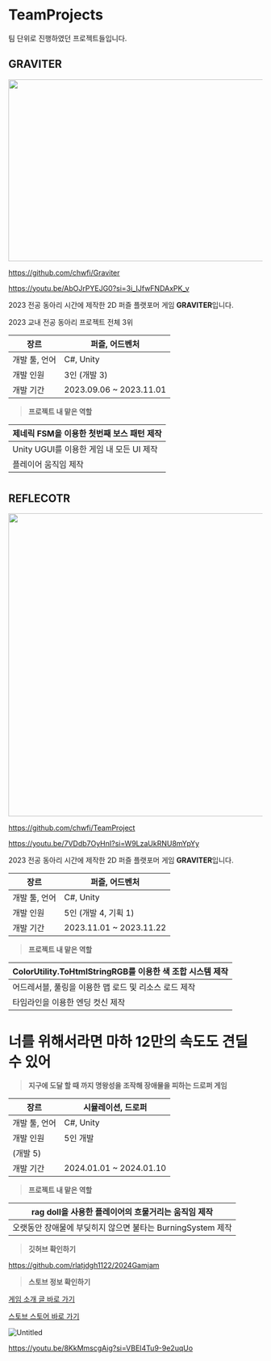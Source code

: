 # TeamProjects

팀 단위로 진행하였던 프로젝트들입니다.



## GRAVITER

<img src="https://github.com/mingyo0125/TeamProjects/assets/98925706/fb3ee05b-2d9e-4883-be81-a74af8f8371f" width="720" height="360"/>

https://github.com/chwfi/Graviter

https://youtu.be/AbOJrPYEJG0?si=3i_IJfwFNDAxPK_v

2023 전공 동아리 시간에 제작한 2D 퍼즐 플랫포머 게임 **GRAVITER**입니다.

2023 교내 전공 동아리 프로젝트 전체 3위


| 장르 | 퍼즐, 어드벤처 |
| --- | --- |
| 개발 툴, 언어 | C#, Unity |
| 개발 인원 | 3인 (개발 3) |
| 개발 기간 | 2023.09.06 ~ 2023.11.01 |


> **프로젝트 내 맡은 역할**
> 

| 제네릭 FSM을 이용한 첫번째 보스 패턴 제작 |
| --- |
| Unity UGUI를 이용한 게임 내 모든 UI 제작 |
| 플레이어 움직임 제작 |


#


## REFLECOTR

<img src="https://github.com/mingyo0125/TeamProjects/assets/98925706/bfd25969-2650-4552-9442-557888b589cb" width="1280" height="600"/>

https://github.com/chwfi/TeamProject

https://youtu.be/7VDdb7OyHnI?si=W9LzaUkRNU8mYpYy

2023 전공 동아리 시간에 제작한 2D 퍼즐 플랫포머 게임 **GRAVITER**입니다.


| 장르 | 퍼즐, 어드벤처 |
| --- | --- |
| 개발 툴, 언어 | C#, Unity |
| 개발 인원 | 5인 (개발 4, 기획 1) |
| 개발 기간 | 2023.11.01 ~ 2023.11.22 |


> **프로젝트 내 맡은 역할**
> 

| ColorUtility.ToHtmlStringRGB를 이용한 색 조합 시스템 제작 |
| --- |
| 어드레서블, 풀링을 이용한 맵 로드 및 리소스 로드 제작 |
| 타임라인을 이용한 엔딩 컷신 제작 |


#

# 너를 위해서라면 마하 12만의 속도도 **견딜** 수 있어

> **지구에 도달 할 때 까지 명왕성을 조작해 장애물을 피하는 드로퍼 게임**
> 

| 장르 | 시뮬레이션, 드로퍼 |
| --- | --- |
| 개발 툴, 언어 | C#, Unity |
| 개발 인원 | 5인 개발
(개발 5) |
| 개발 기간 | 2024.01.01 ~ 2024.01.10 |

> **프로젝트 내 맡은 역할**
> 

| rag doll을 사용한 플레이어의 흐물거리는 움직임 제작 |
| --- |
| 오랫동안 장애물에 부딪히지 않으면 불타는 BurningSystem 제작 |

> **깃허브 확인하기**
> 

https://github.com/rlatjdgh1122/2024Gamjam

> **스토브 정보 확인하기**
> 

[게임 소개 글 바로 가기](https://page.onstove.com/indieboostlab/global/view/9955131?boardKey=123437)

[스토브 스토어 바로 가기](https://store.onstove.com/ko/games/2930)

![Untitled](https://prod-files-secure.s3.us-west-2.amazonaws.com/77f0e9c7-328c-4f6a-838c-58fc37438d05/ab0e0b59-ca26-48ed-83b1-d9205b44640d/Untitled.png)

https://youtu.be/8KkMmscgAig?si=VBEI4Tu9-9e2uqUo

